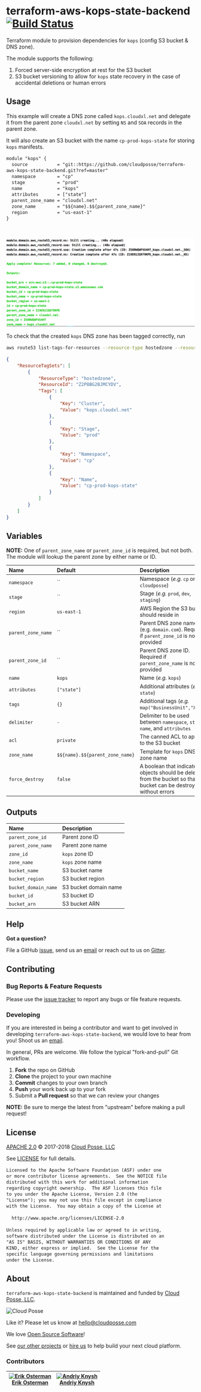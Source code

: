 # terraform-aws-kops-state-backend [![Build Status](https://travis-ci.org/cloudposse/terraform-aws-kops-state-backend.svg?branch=master)](https://travis-ci.org/cloudposse/terraform-aws-kops-state-backend)

Terraform module to provision dependencies for `kops` (config S3 bucket & DNS zone).

The module supports the following:

1. Forced server-side encryption at rest for the S3 bucket
2. S3 bucket versioning to allow for `kops` state recovery in the case of accidental deletions or human errors


## Usage

This example will create a DNS zone called `kops.cloudxl.net` and delegate it from the parent zone `cloudxl.net` by setting `NS` and `SOA` records in the parent zone.

It will also create an S3 bucket with the name `cp-prod-kops-state` for storing `kops` manifests.

```
module "kops" {
  source           = "git::https://github.com/cloudposse/terraform-aws-kops-state-backend.git?ref=master"
  namespace        = "cp"
  stage            = "prod"
  name             = "kops"
  attributes       = ["state"]
  parent_zone_name = "cloudxl.net"
  zone_name        = "$${name}.$${parent_zone_name}"
  region           = "us-east-1"
}
```

<br/>

![kops-state-backend](images/kops-state-backend.png)

To check that the created `kops` DNS zone has been tagged correctly, run

```bash
aws route53 list-tags-for-resources --resource-type hostedzone --resource-ids Z2P8BG2BJMCYDV
```


```json
{
    "ResourceTagSets": [
        {
            "ResourceType": "hostedzone",
            "ResourceId": "Z2P8BG2BJMCYDV",
            "Tags": [
                {
                    "Key": "Cluster",
                    "Value": "kops.cloudxl.net"
                },
                {
                    "Key": "Stage",
                    "Value": "prod"
                },
                {
                    "Key": "Namespace",
                    "Value": "cp"
                },
                {
                    "Key": "Name",
                    "Value": "cp-prod-kops-state"
                }
            ]
        }
    ]
}
```


## Variables

__NOTE:__ One of `parent_zone_name` or `parent_zone_id` is required, but not both.
The module will lookup the parent zone by either name or ID.


|  Name                    |  Default                          |  Description                                                                      | Required |
|:-------------------------|:----------------------------------|:----------------------------------------------------------------------------------|:--------:|
| `namespace`              | ``                                | Namespace (_e.g._ `cp` or `cloudposse`)                                           | Yes      |
| `stage`                  | ``                                | Stage (_e.g._ `prod`, `dev`, `staging`)                                           | Yes      |
| `region`                 | `us-east-1`                       | AWS Region the S3 bucket should reside in                                         | Yes      |
| `parent_zone_name`       | ``                                | Parent DNS zone name (e.g. `domain.com`). Required if `parent_zone_id` is not provided    | Yes      |
| `parent_zone_id`         | ``                                | Parent DNS zone ID. Required if `parent_zone_name` is not provided                | Yes      |
| `name`                   | `kops`                            | Name  (_e.g._ `kops`)                                                             | No       |
| `attributes`             | `["state"]`                       | Additional attributes (_e.g._ `state`)                                            | No       |
| `tags`                   | `{}`                              | Additional tags  (_e.g._ `map("BusinessUnit","XYZ")`                              | No       |
| `delimiter`              | `-`                               | Delimiter to be used between `namespace`, `stage`, `name`, and `attributes`       | No       |
| `acl`                    | `private`                         | The canned ACL to apply to the S3 bucket                                          | No       |
| `zone_name`              | `$${name}.$${parent_zone_name}`   | Template for `kops` DNS zone name                                                 | No       |
| `force_destroy`          | `false`                           | A boolean that indicates all objects should be deleted from the bucket so that the bucket can be destroyed without errors   | No       |


## Outputs

| Name                   | Description               |
|:-----------------------|:--------------------------|
| `parent_zone_id`       | Parent zone ID            |
| `parent_zone_name`     | Parent zone name          |
| `zone_id`              | `kops` zone ID            |
| `zone_name`            | `kops` zone name          |
| `bucket_name`          | S3 bucket name            |
| `bucket_region`        | S3 bucket region          |
| `bucket_domain_name`   | S3 bucket domain name     |
| `bucket_id`            | S3 bucket ID              |
| `bucket_arn`           | S3 bucket ARN             |


## Help

**Got a question?**

File a GitHub [issue](https://github.com/cloudposse/terraform-aws-kops-state-backend/issues), send us an [email](mailto:hello@cloudposse.com) or reach out to us on [Gitter](https://gitter.im/cloudposse/).


## Contributing

### Bug Reports & Feature Requests

Please use the [issue tracker](https://github.com/cloudposse/terraform-aws-kops-state-backend/issues) to report any bugs or file feature requests.

### Developing

If you are interested in being a contributor and want to get involved in developing `terraform-aws-kops-state-backend`, we would love to hear from you! Shoot us an [email](mailto:hello@cloudposse.com).

In general, PRs are welcome. We follow the typical "fork-and-pull" Git workflow.

 1. **Fork** the repo on GitHub
 2. **Clone** the project to your own machine
 3. **Commit** changes to your own branch
 4. **Push** your work back up to your fork
 5. Submit a **Pull request** so that we can review your changes

**NOTE:** Be sure to merge the latest from "upstream" before making a pull request!


## License

[APACHE 2.0](LICENSE) © 2017-2018 [Cloud Posse, LLC](https://cloudposse.com)

See [LICENSE](LICENSE) for full details.

    Licensed to the Apache Software Foundation (ASF) under one
    or more contributor license agreements.  See the NOTICE file
    distributed with this work for additional information
    regarding copyright ownership.  The ASF licenses this file
    to you under the Apache License, Version 2.0 (the
    "License"); you may not use this file except in compliance
    with the License.  You may obtain a copy of the License at

      http://www.apache.org/licenses/LICENSE-2.0

    Unless required by applicable law or agreed to in writing,
    software distributed under the License is distributed on an
    "AS IS" BASIS, WITHOUT WARRANTIES OR CONDITIONS OF ANY
    KIND, either express or implied.  See the License for the
    specific language governing permissions and limitations
    under the License.


## About

`terraform-aws-kops-state-backend` is maintained and funded by [Cloud Posse, LLC][website].

![Cloud Posse](https://cloudposse.com/logo-300x69.png)


Like it? Please let us know at <hello@cloudposse.com>

We love [Open Source Software](https://github.com/cloudposse/)!

See [our other projects][community]
or [hire us][hire] to help build your next cloud platform.

  [website]: https://cloudposse.com/
  [community]: https://github.com/cloudposse/
  [hire]: https://cloudposse.com/contact/


### Contributors

| [![Erik Osterman][erik_img]][erik_web]<br/>[Erik Osterman][erik_web] | [![Andriy Knysh][andriy_img]][andriy_web]<br/>[Andriy Knysh][andriy_web] |
|-------------------------------------------------------|------------------------------------------------------------------|

  [erik_img]: http://s.gravatar.com/avatar/88c480d4f73b813904e00a5695a454cb?s=144
  [erik_web]: https://github.com/osterman/
  [andriy_img]: https://avatars0.githubusercontent.com/u/7356997?v=4&u=ed9ce1c9151d552d985bdf5546772e14ef7ab617&s=144
  [andriy_web]: https://github.com/aknysh/
